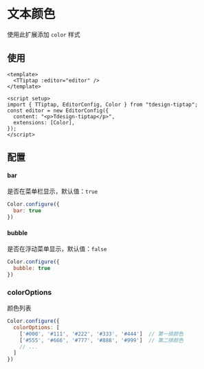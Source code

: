 # 文本颜色

使用此扩展添加 `color` 样式

## 使用

``` vue
<template>
  <TTiptap :editor="editor" />
</template>

<script setup>
import { TTiptap, EditorConfig, Color } from "tdesign-tiptap";
const editor = new EditorConfig({
  content: "<p>Tdesign-tiptap</p>",
  extensions: [Color],
});
</script>
```
## 配置

#### bar

是否在菜单栏显示，默认值：`true`

```js
Color.configure({
  bar: true
})
```

#### bubble

是否在浮动菜单显示，默认值：`false`

```js
Color.configure({
  bubble: true
})
```

### colorOptions

颜色列表

```js
Color.configure({
  colorOptions: [
    ['#000', '#111', '#222', '#333', '#444']  // 第一排颜色
    ['#555', '#666', '#777', '#888', '#999']  // 第二排颜色
    // ... 
  ]
})
```

